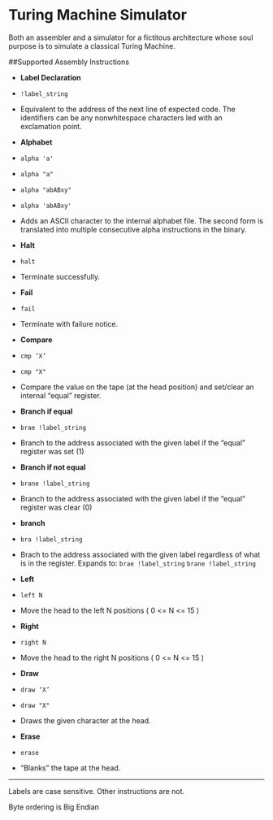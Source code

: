 Turing Machine Simulator
===
Both an assembler and a simulator for a fictitous architecture whose soul purpose is to simulate a classical Turing Machine.


##Supported Assembly Instructions

 - **Label Declaration**       
  - `!label_string`        
  -  Equivalent to the address of the next line of expected code. The identifiers can be any non­whitespace characters led with an exclamation point.


 - **Alphabet**   
  - `alpha 'a'`
  - `alpha "a"` 
  - `alpha "abABxy"`
  - `alpha 'abABxy'`
  - Adds an ASCII character to the internal alphabet file. The second form is translated into multiple consecutive alpha instructions in the binary.


 - **Halt**        
  - `halt`                  
  - Terminate successfully.


 - **Fail**
  - `fail`
  - Terminate with failure notice.


 - **Compare**     
  - `cmp ‘X’`
  - `cmp "X"`               
  - Compare the value on the tape (at the head position) and set/clear an internal “equal” register.


 - **Branch if equal**
  - `brae !label_string`    
  - Branch to the address associated with the given label if the “equal” register was set (1)


 - **Branch if not equal**
  - `brane !label_string`   
  - Branch to the address associated with the given label if the “equal” register was clear (0)


 - **branch**      
  - `bra !label_string`                   
  - Brach to the address associated with the given label regardless of what is in the register. Expands to: `brae !label_string` `brane !label_string`                                    


 - **Left**        
  - `left N`                
  - Move the head to the left N positions  ( 0 <= N <= 15 )


 - **Right**       
  - `right N`        
  - Move the head to the right N positions  ( 0 <= N <= 15 )


 - **Draw**        
  - `draw ‘X’`
  - `draw "X"`
  - Draws the given character at the head.


 - **Erase**       
  - `erase`                 
  - “Blanks” the tape at the head.


--------


  Labels are case sensitive. Other instructions are not.
  
  Byte ordering is Big Endian 
